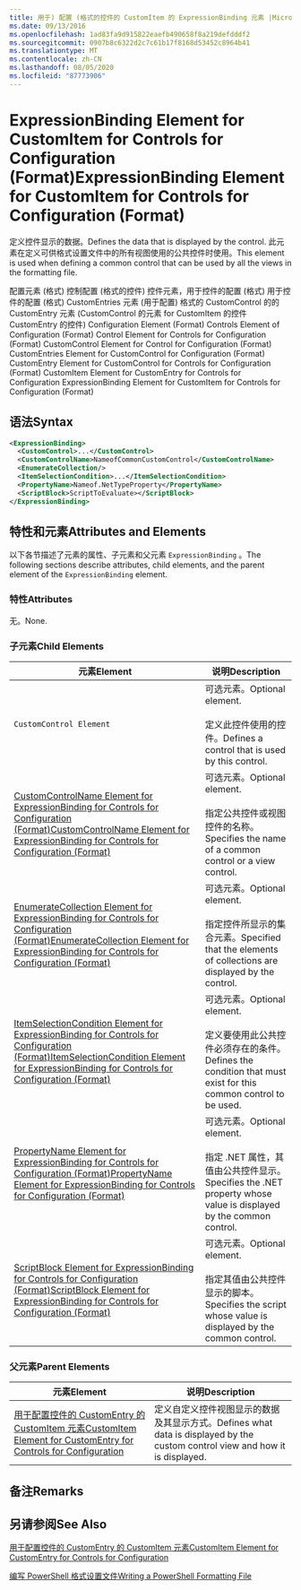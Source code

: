 ```yaml
---
title: 用于) 配置 (格式的控件的 CustomItem 的 ExpressionBinding 元素 |Microsoft Docs
ms.date: 09/13/2016
ms.openlocfilehash: 1ad83fa9d915822eaefb490658f8a219defdddf2
ms.sourcegitcommit: 0907b8c6322d2c7c61b17f8168d53452c8964b41
ms.translationtype: MT
ms.contentlocale: zh-CN
ms.lasthandoff: 08/05/2020
ms.locfileid: "87773906"
---
```

# <a name="expressionbinding-element-for-customitem-for-controls-for-configuration-format"></a><span data-ttu-id="170f0-102">ExpressionBinding Element for CustomItem for Controls for Configuration (Format)</span><span class="sxs-lookup"><span data-stu-id="170f0-102">ExpressionBinding Element for CustomItem for Controls for Configuration (Format)</span></span>

<span data-ttu-id="170f0-103">定义控件显示的数据。</span><span class="sxs-lookup"><span data-stu-id="170f0-103">Defines the data that is displayed by the control.</span></span> <span data-ttu-id="170f0-104">此元素在定义可供格式设置文件中的所有视图使用的公共控件时使用。</span><span class="sxs-lookup"><span data-stu-id="170f0-104">This element is used when defining a common control that can be used by all the views in the formatting file.</span></span>

<span data-ttu-id="170f0-105">配置元素 (格式) 控制配置 (格式的控件) 控件元素，用于控件的配置 (格式) 用于控件的配置 (格式) CustomEntries 元素 (用于配置) 格式的 CustomControl 的的 CustomEntry 元素 (CustomControl 的元素 for CustomItem 的控件 CustomEntry 的控件) </span><span class="sxs-lookup"><span data-stu-id="170f0-105">Configuration Element (Format) Controls Element of Configuration (Format) Control Element for Controls for Configuration (Format) CustomControl Element for Control for Configuration (Format) CustomEntries Element for CustomControl for Configuration (Format) CustomEntry Element for CustomControl for Controls for Configuration (Format) CustomItem Element for CustomEntry for Controls for Configuration ExpressionBinding Element for CustomItem for Controls for Configuration (Format)</span></span>

## <a name="syntax"></a><span data-ttu-id="170f0-106">语法</span><span class="sxs-lookup"><span data-stu-id="170f0-106">Syntax</span></span>

```xml
<ExpressionBinding>
  <CustomControl>...</CustomControl>
  <CustomControlName>NameofCommonCustomControl</CustomControlName>
  <EnumerateCollection/>
  <ItemSelectionCondition>...</ItemSelectionCondition>
  <PropertyName>Nameof.NetTypeProperty</PropertyName>
  <ScriptBlock>ScriptToEvaluate></ScriptBlock>
</ExpressionBinding>
```

## <a name="attributes-and-elements"></a><span data-ttu-id="170f0-107">特性和元素</span><span class="sxs-lookup"><span data-stu-id="170f0-107">Attributes and Elements</span></span>

<span data-ttu-id="170f0-108">以下各节描述了元素的属性、子元素和父元素 `ExpressionBinding` 。</span><span class="sxs-lookup"><span data-stu-id="170f0-108">The following sections describe attributes, child elements, and the parent element of the `ExpressionBinding` element.</span></span>

### <a name="attributes"></a><span data-ttu-id="170f0-109">特性</span><span class="sxs-lookup"><span data-stu-id="170f0-109">Attributes</span></span>

<span data-ttu-id="170f0-110">无。</span><span class="sxs-lookup"><span data-stu-id="170f0-110">None.</span></span>

### <a name="child-elements"></a><span data-ttu-id="170f0-111">子元素</span><span class="sxs-lookup"><span data-stu-id="170f0-111">Child Elements</span></span>

|<span data-ttu-id="170f0-112">元素</span><span class="sxs-lookup"><span data-stu-id="170f0-112">Element</span></span>|<span data-ttu-id="170f0-113">说明</span><span class="sxs-lookup"><span data-stu-id="170f0-113">Description</span></span>|
|-------------|-----------------|
|`CustomControl Element`|<span data-ttu-id="170f0-114">可选元素。</span><span class="sxs-lookup"><span data-stu-id="170f0-114">Optional element.</span></span><br /><br /> <span data-ttu-id="170f0-115">定义此控件使用的控件。</span><span class="sxs-lookup"><span data-stu-id="170f0-115">Defines a control that is used by this control.</span></span>|
|[<span data-ttu-id="170f0-116">CustomControlName Element for ExpressionBinding for Controls for Configuration (Format)</span><span class="sxs-lookup"><span data-stu-id="170f0-116">CustomControlName Element for ExpressionBinding for Controls for Configuration (Format)</span></span>](./customcontrolname-element-for-expressionbinding-for-controls-for-configuration-format.md)|<span data-ttu-id="170f0-117">可选元素。</span><span class="sxs-lookup"><span data-stu-id="170f0-117">Optional element.</span></span><br /><br /> <span data-ttu-id="170f0-118">指定公共控件或视图控件的名称。</span><span class="sxs-lookup"><span data-stu-id="170f0-118">Specifies the name of a common control or a view control.</span></span>|
|[<span data-ttu-id="170f0-119">EnumerateCollection Element for ExpressionBinding for Controls for Configuration (Format)</span><span class="sxs-lookup"><span data-stu-id="170f0-119">EnumerateCollection Element for ExpressionBinding for Controls for Configuration (Format)</span></span>](./enumeratecollection-element-for-expressionbinding-for-controls-for-configuration-format.md)|<span data-ttu-id="170f0-120">可选元素。</span><span class="sxs-lookup"><span data-stu-id="170f0-120">Optional element.</span></span><br /><br /> <span data-ttu-id="170f0-121">指定控件所显示的集合元素。</span><span class="sxs-lookup"><span data-stu-id="170f0-121">Specified that the elements of collections are displayed by the control.</span></span>|
|[<span data-ttu-id="170f0-122">ItemSelectionCondition Element for ExpressionBinding for Controls for Configuration (Format)</span><span class="sxs-lookup"><span data-stu-id="170f0-122">ItemSelectionCondition Element for ExpressionBinding for Controls for Configuration (Format)</span></span>](./itemselectioncondition-element-for-expressionbinding-for-controls-for-configuration-format.md)|<span data-ttu-id="170f0-123">可选元素。</span><span class="sxs-lookup"><span data-stu-id="170f0-123">Optional element.</span></span><br /><br /> <span data-ttu-id="170f0-124">定义要使用此公共控件必须存在的条件。</span><span class="sxs-lookup"><span data-stu-id="170f0-124">Defines the condition that must exist for this common control to be used.</span></span>|
|[<span data-ttu-id="170f0-125">PropertyName Element for ExpressionBinding for Controls for Configuration (Format)</span><span class="sxs-lookup"><span data-stu-id="170f0-125">PropertyName Element for ExpressionBinding for Controls for Configuration (Format)</span></span>](./propertyname-element-for-expressionbinding-for-controls-for-configuration-format.md)|<span data-ttu-id="170f0-126">可选元素。</span><span class="sxs-lookup"><span data-stu-id="170f0-126">Optional element.</span></span><br /><br /> <span data-ttu-id="170f0-127">指定 .NET 属性，其值由公共控件显示。</span><span class="sxs-lookup"><span data-stu-id="170f0-127">Specifies the .NET property whose value is displayed by the common control.</span></span>|
|[<span data-ttu-id="170f0-128">ScriptBlock Element for ExpressionBinding for Controls for Configuration (Format)</span><span class="sxs-lookup"><span data-stu-id="170f0-128">ScriptBlock Element for ExpressionBinding for Controls for Configuration (Format)</span></span>](./scriptblock-element-for-expressionbinding-for-controls-for-configuration-format.md)|<span data-ttu-id="170f0-129">可选元素。</span><span class="sxs-lookup"><span data-stu-id="170f0-129">Optional element.</span></span><br /><br /> <span data-ttu-id="170f0-130">指定其值由公共控件显示的脚本。</span><span class="sxs-lookup"><span data-stu-id="170f0-130">Specifies the script whose value is displayed by the common control.</span></span>|

### <a name="parent-elements"></a><span data-ttu-id="170f0-131">父元素</span><span class="sxs-lookup"><span data-stu-id="170f0-131">Parent Elements</span></span>

|<span data-ttu-id="170f0-132">元素</span><span class="sxs-lookup"><span data-stu-id="170f0-132">Element</span></span>|<span data-ttu-id="170f0-133">说明</span><span class="sxs-lookup"><span data-stu-id="170f0-133">Description</span></span>|
|-------------|-----------------|
|[<span data-ttu-id="170f0-134">用于配置控件的 CustomEntry 的 CustomItem 元素</span><span class="sxs-lookup"><span data-stu-id="170f0-134">CustomItem Element for CustomEntry for Controls for Configuration</span></span>](./customitem-element-for-customentry-for-controls-for-configuration-format.md)|<span data-ttu-id="170f0-135">定义自定义控件视图显示的数据及其显示方式。</span><span class="sxs-lookup"><span data-stu-id="170f0-135">Defines what data is displayed by the custom control view and how it is displayed.</span></span>|

## <a name="remarks"></a><span data-ttu-id="170f0-136">备注</span><span class="sxs-lookup"><span data-stu-id="170f0-136">Remarks</span></span>

## <a name="see-also"></a><span data-ttu-id="170f0-137">另请参阅</span><span class="sxs-lookup"><span data-stu-id="170f0-137">See Also</span></span>

[<span data-ttu-id="170f0-138">用于配置控件的 CustomEntry 的 CustomItem 元素</span><span class="sxs-lookup"><span data-stu-id="170f0-138">CustomItem Element for CustomEntry for Controls for Configuration</span></span>](./customitem-element-for-customentry-for-controls-for-configuration-format.md)

[<span data-ttu-id="170f0-139">编写 PowerShell 格式设置文件</span><span class="sxs-lookup"><span data-stu-id="170f0-139">Writing a PowerShell Formatting File</span></span>](./writing-a-powershell-formatting-file.md)

